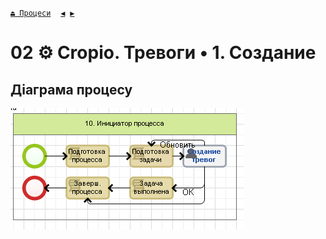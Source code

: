 ﻿[`⏏ Процеси`](../../README.md)    [`◀`](../P01/P01.md)  [`▶`](../P03/P03.md)
# 02 ⚙ Cropio. Тревоги • 1. Создание

## Діаграма процесу
![P02_Diagram](./Images/P02_Diagram.png)